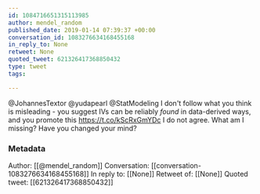 ```yaml
---
id: 1084716651315113985
author: mendel_random
published_date: 2019-01-14 07:39:37 +00:00
conversation_id: 1083276634168455168
in_reply_to: None
retweet: None
quoted_tweet: 621326417368850432
type: tweet
tags:

---
```


@JohannesTextor @yudapearl @StatModeling I don't follow what you think is misleading - you suggest IVs can be reliably *found* in data-derived ways, and you promote this https://t.co/kScRxGmYDc
I do not agree. What am I missing? Have you changed your mind?

### Metadata

Author: [[@mendel_random]]
Conversation: [[conversation-1083276634168455168]]
In reply to: [[None]]
Retweet of: [[None]]
Quoted tweet: [[621326417368850432]]
